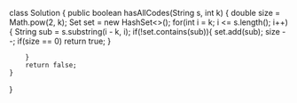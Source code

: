class Solution {
    public boolean hasAllCodes(String s, int k) {
        double size = Math.pow(2, k);
        Set<String> set = new HashSet<>();
        for(int i = k; i <= s.length(); i++){
            String sub = s.substring(i - k, i);
            if(!set.contains(sub)){
                set.add(sub);
                size --;
                if(size == 0) return true;
            }
            
        }
        return false;
    }
}

